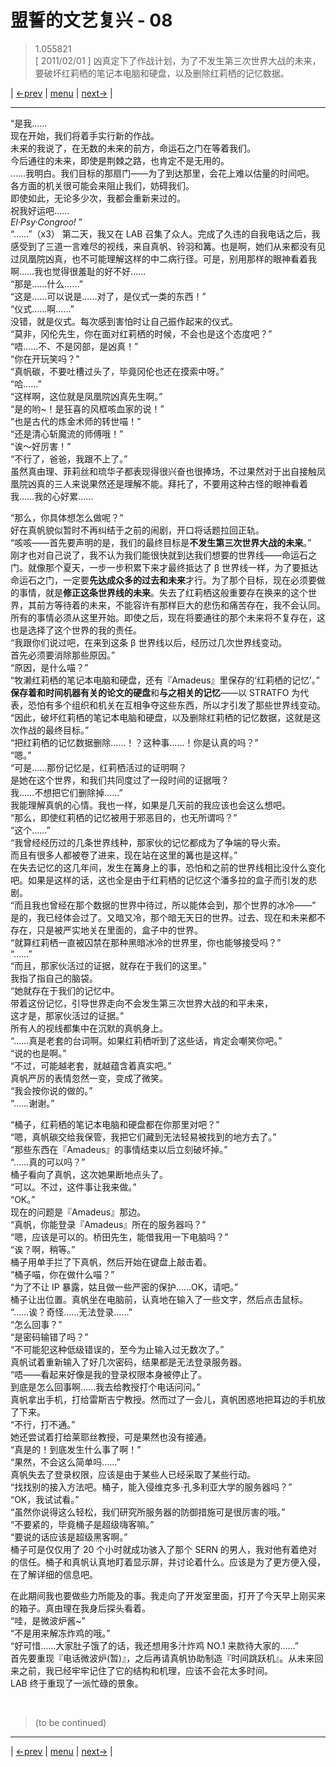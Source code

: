 # 盟誓的文艺复兴 - 08
> 1.055821  
> [ 2011/02/01 ] 凶真定下了作战计划，为了不发生第三次世界大战的未来，要破坏红莉栖的笔记本电脑和硬盘，以及删除红莉栖的记忆数据。  

| [←prev](./0129) | [menu](../) | [next→](./0131) |

---

“是我……  
 现在开始，我们将着手实行新的作战。  
 未来的我说了，在无数的未来的前方，命运石之门在等着我们。  
 今后通往的未来，即使是荆棘之路，也肯定不是无用的。  
 ……我明白。我们目标的那扇门——为了到达那里，会花上难以估量的时间吧。  
 各方面的机关很可能会来阻止我们，妨碍我们。  
 即使如此，无论多少次，我都会重新来过的。  
 祝我好运吧……  
 *El·Psy·Congroo!* ”  
“……”（x3）
第二天，我又在 LAB 召集了众人。完成了久违的自我电话之后，我感受到了三道一言难尽的视线，来自真帆、铃羽和篝。也是啊，她们从来都没有见过凤凰院凶真，也不可能理解这样的中二病行径。可是，别用那样的眼神看着我啊……我也觉得很羞耻的好不好……  
“那是……什么……”  
“这是……可以说是……对了，是仪式一类的东西！”  
“仪式……啊……”  
没错，就是仪式。每次感到害怕时让自己振作起来的仪式。  
“莫非，冈伦先生，你在面对红莉栖的时候，不会也是这个态度吧？”  
“唔……不、不是冈部，是凶真！”  
“你在开玩笑吗？”  
“真帆碳，不要吐槽过头了，毕竟冈伦也还在摸索中呀。”  
“哈……”  
“这样啊，这位就是凤凰院凶真先生啊。”  
“是的哟\~！是狂喜的风框咳血家的说！”  
“也是古代的炼金术师的转世喵！”  
“还是清心斩魔流的师傅哦！”  
“诶～好厉害！”  
“不行了，爸爸，我跟不上了。”  
虽然真由理、菲莉丝和琉华子都表现得很兴奋也很捧场，不过果然对于出自接触凤凰院凶真的三人来说果然还是理解不能。拜托了，不要用这种古怪的眼神看着我……我的心好累……  

“那么，你具体想怎么做呢？”  
好在真帆貌似暂时不再纠结于之前的闹剧，开口将话题拉回正轨。  
“咳咳——首先要声明的是，我们的最终目标是**不发生第三次世界大战的未来**。”  
刚才也对自己说了，我不认为我们能很快就到达我们想要的世界线——命运石之门。就像那个夏天，一步一步积累下来才最终抵达了 β 世界线一样，为了要抵达命运石之门，一定要**先达成众多的过去和未来**才行。为了那个目标，现在必须要做的事情，就是**修正这条世界线的未来**。失去了红莉栖这般重要存在换来的这个世界，其前方等待着的未来，不能容许有那样巨大的悲伤和痛苦存在，我不会认同。所有的事情必须从这里开始。即使之后，现在将要通往的那个未来将不复存在，这也是选择了这个世界的我的责任。  
“我跟你们说过吧，在来到这条 β 世界线以后，经历过几次世界线变动。  
 首先必须要消除那些原因。”  
“原因，是什么喵？”  
“牧濑红莉栖的笔记本电脑和硬盘，还有『Amadeus』里保存的‘红莉栖的记忆’。”  
**保存着和时间机器有关的论文的硬盘**和**与之相关的记忆**——以 STRATFO 为代表，恐怕有多个组织和机关在互相争夺这些东西，所以才引发了那些世界线变动。  
“因此，破坏红莉栖的笔记本电脑和硬盘，以及删除红莉栖的记忆数据，这就是这次作战的最终目标。”  
“把红莉栖的记忆数据删除……！？这种事……！你是认真的吗？”  
“嗯。”  
“可是……那份记忆是，红莉栖活过的证明啊？  
 是她在这个世界，和我们共同度过了一段时间的证据哦？  
 我……不想把它们删除掉……”  
我能理解真帆的心情。我也一样，如果是几天前的我应该也会这么想吧。  
“那么，即使红莉栖的记忆被用于邪恶目的，也无所谓吗？”  
“这个……”  
“我曾经经历过的几条世界线种，那家伙的记忆都成为了争端的导火索。  
 而且有很多人都被卷了进来，现在站在这里的篝也是这样。”  
 在失去记忆的这几年间，发生在篝身上的事，恐怕和之前的世界线相比没什么变化吧。如果是这样的话，这也全是由于红莉栖的记忆这个潘多拉的盒子而引发的悲剧。  
“而且我也曾经在那个数据的世界中待过，所以能体会到，那个世界的冰冷——”  
是的，我已经体会过了。又暗又冷，那个暗无天日的世界。过去、现在和未来都不存在，只是被严实地关在里面的，盒子中的世界。  
“就算红莉栖一直被囚禁在那种黑暗冰冷的世界里，你也能够接受吗？”  
“……”  
“而且，那家伙活过的证据，就存在于我们的这里。”  
我指了指自己的脑袋。  
“她就存在于我们的记忆中。  
 带着这份记忆，引导世界走向不会发生第三次世界大战的和平未来，  
 这才是，那家伙活过的证据。”  
所有人的视线都集中在沉默的真帆身上。  
“……真是老套的台词啊。如果红莉栖听到了这些话，肯定会嘲笑你吧。”  
“说的也是啊。”  
“不过，可能越老套，就越蕴含着真实吧。”  
真帆严厉的表情忽然一变，变成了微笑。  
“我会按你说的做的。”  
“……谢谢。”  

“桶子，红莉栖的笔记本电脑和硬盘都在你那里对吧？”  
“嗯，真帆碳交给我保管，我把它们藏到无法轻易被找到的地方去了。”  
“那些东西在『Amadeus』的事情结束以后立刻破坏掉。”  
“……真的可以吗？”  
桶子看向了真帆，这次她果断地点头了。  
“可以。不过，这件事让我来做。”  
“OK。”  
现在的问题是『Amadeus』那边。  
“真帆，你能登录『Amadeus』所在的服务器吗？”  
“嗯，应该是可以的。桥田先生，能借我用一下电脑吗？”  
“诶？啊，稍等。”  
桶子用单手拦了下真帆，然后开始在键盘上敲击着。  
“桶子喵，你在做什么喵？”  
“为了不让 IP 暴露，姑且做一些严密的保护……OK，请吧。”  
桶子让出位置。真帆坐在电脑前，认真地在输入了一些文字，然后点击鼠标。  
“……诶？奇怪……无法登录……”  
“怎么回事？”  
“是密码输错了吗？”  
“不可能犯这种低级错误的，至今为止输入过无数次了。”  
真帆试着重新输入了好几次密码，结果都是无法登录服务器。  
“唔——看起来好像是我的登录权限本身被停止了。  
 到底是怎么回事啊……我去给教授打个电话问问。”  
真帆拿出手机，打给雷斯吉宁教授。然而过了一会儿，真帆困惑地把耳边的手机放了下来。  
“不行，打不通。”  
她还尝试着打给莱耶丝教授，可是果然也没有接通。  
“真是的！到底发生什么事了啊！”  
“果然，不会这么简单吗……”  
真帆失去了登录权限，应该是由于某些人已经采取了某些行动。  
“找找别的接入方法吧。桶子，能入侵维克多·孔多利亚大学的服务器吗？”  
“OK，我试试看。”  
“虽然你说得这么轻松，我们研究所服务器的防御措施可是很厉害的哦。”  
“不要紧的，毕竟桶子是超级嗨客嘛。”  
“要说的话应该是超级黑客啊。”  
桶子可是仅仅用了 20 个小时就成功骇入了那个 SERN 的男人，我对他有着绝对的信任。桶子和真帆认真地盯着显示屏，并讨论着什么。应该是为了更方便入侵，在了解详细的信息吧。  

在此期间我也要做些力所能及的事。我走向了开发室里面，打开了今天早上刚买来的箱子。真由理在我身后探头看着。  
“哇，是微波炉酱\~”  
“不是用来解冻炸鸡的哦。”  
“好可惜……大家肚子饿了的话，我还想用多汁炸鸡 NO.1 来款待大家的……”  
首先要重现『电话微波炉(暂)』，之后再请真帆协助制造『时间跳跃机』。从未来回来之前，我已经牢牢记住了它的结构和机理，应该不会花太多时间。  
LAB 终于重现了一派忙碌的景象。  


<br/>

> (to be continued)
---

| [←prev](./0129) | [menu](../) | [next→](./0131) |
